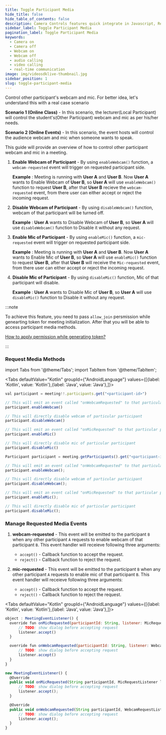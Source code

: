 ```yaml
---
title: Toggle Participant Media
hide_title: false
hide_table_of_contents: false
description: Camera Controls features quick integrate in Javascript, React JS, Android, IOS, React Native, Flutter with Video SDK to add live video & audio conferencing to your applications.
sidebar_label: Toggle Participant Media
pagination_label: Toggle Participant Media
keywords:
  - Camera on
  - Camera off
  - Webcam on
  - Webcam off
  - audio calling
  - video calling
  - real-time communication
image: img/videosdklive-thumbnail.jpg
sidebar_position: 1
slug: toggle-participant-media
---
```


Control other participant's webcam and mic.
For better idea, let's understand this with a real case scenario

**Scenario 1 (Online Class)** - In this scenario, the lecturer(Local Participant) will control the student's(Other Participant) webcam and mic as per his/her needs.

**Scenario 2 (Online Events)** - In this scenario, the event hosts will control the audience webcam and mic when someone wants to speak.

This guide will provide an overview of how to control other participant webcam and mic in a meeting.

1. **Enable Webcam of Participant** - By using `enableWebcam()` function, a `webcam-requested` event will trigger on requested participant side.

   **Example** : Meeting is running with **User A** and **User B**. Now **User A** wants to Enable Webcam of **User B**, so **User A** will use `enableWebcam()` function to request **User B**, after that **User B** recieve the `webcam-requested` event, from there user can either accept or reject the incoming request.

2. **Disable Webcam of Participant** - By using `disableWebcam()` function, webcam of that participant will be turned off.

   **Example** : **User A** wants to Disable Webcam of **User B**, so **User A** will use `disableWebcam()` function to Disable it without any request.

3. **Enable Mic of Participant** - By using `enableMic()` function, a `mic-requested` event will trigger on requested participant side.

   **Example** : Meeting is running with **User A** and **User B**. Now **User A** wants to Enable Mic of **User B**, so **User A** will use `enableMic()` function to request **User B**, after that **User B** will receive the `Mic-requested` event, from there user can either accept or reject the incoming request.

4. **Disable Mic of Participant** - By using `disableMic()` function, Mic of that participant will disable.

   **Example** : **User A** wants to Disable Mic of **User B**, so **User A** will use `disableMic()` function to Disable it without any request.

:::note

To achieve this feature, you need to pass `allow_join` persmission while genearting token for meeting initialization. After that you will be able to access participant media methods.

[How to apply permission while generating token?](/android/guide/video-and-audio-calling-api-sdk/server-setup#generate-accees-token-and-integrate-other-apis)

:::

### Request Media Methods

import Tabs from '@theme/Tabs';
import TabItem from '@theme/TabItem';

<Tabs
defaultValue="Kotlin"
groupId={"AndroidLanguage"}
values={[{label: 'Kotlin', value: 'Kotlin'},{label: 'Java', value: 'Java'},]}>

<TabItem value="Kotlin">

```js
val participant = meeting!!.participants.get("<participant-id>")

// This will emit an event called "onWebcamRequested" to that particular participant
participant.enableWebcam()

// This will directly disable webcam of particular participant
participant.disableWebcam()

// This will emit an event called "onMicRequested" to that particular participant
participant.enableMic()

// This will directly disable mic of particular participant
participant.disableMic()
```

</TabItem>

<TabItem value="Java">

```js
Participant participant = meeting.getParticipants().get("<participant-id>");

// This will emit an event called "onWebcamRequested" to that particular participant
participant.enableWebcam();

// This will directly disable webcam of particular participant
participant.disableWebcam();

// This will emit an event called "onMicRequested" to that particular participant
participant.enableMic();

// This will directly disable mic of particular participant
participant.disableMic();
```

</TabItem>

</Tabs>

### Manage Requested Media Events

1. **webcam-requested** - This event will be emitted to the participant `B` when any other participant `A` requests to enable webcam of that participant `B`. This event handler will receieve following three arguments:

   - `accept()` - Callback function to accept the request.
   - `reject()` - Callback function to reject the request.

<div style={{height: "10px"}}></div>

2. **mic-requested** - This event will be emitted to the participant `B` when any other participant `A` requests to enable mic of that participant `B`. This event handler will receieve following three arguments:

   - `accept()` - Callback function to accept the request.
   - `reject()` - Callback function to reject the request.

<Tabs
defaultValue="Kotlin"
groupId={"AndroidLanguage"}
values={[{label: 'Kotlin', value: 'Kotlin'},{label: 'Java', value: 'Java'},]}>

<TabItem value="Kotlin">

```js
object : MeetingEventListener() {
  override fun onMicRequested(participantId: String, listener: MicRequestListener) {
      // TODO: show dialog before accepting request
      listener.accept()
  }

  override fun onWebcamRequested(participantId: String, listener: WebcamRequestListener) {
      // TODO: show dialog before accepting request
      listener.accept()
  }
}
```

</TabItem>

<TabItem value="Java">

```js
new MeetingEventListener() {
  @Override
  public void onMicRequested(String participantId, MicRequestListener listener) {
      // TODO: show dialog before accepting request
      listener.accept();
  }

  @Override
  public void onWebcamRequested(String participantId, WebcamRequestListener listener) {
      // TODO: show dialog before accepting request
      listener.accept();
  }
}
```

</TabItem>

</Tabs>
